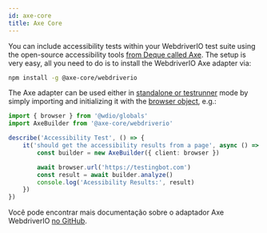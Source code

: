 ```yaml
---
id: axe-core
title: Axe Core
---
```


You can include accessibility tests within your WebdriverIO test suite using the open-source accessibility tools [from Deque called Axe](https://www.deque.com/axe/). The setup is very easy, all you need to do is to install the WebdriverIO Axe adapter via:

```bash npm2yarn
npm install -g @axe-core/webdriverio
```

The Axe adapter can be used either in [standalone or testrunner](/docs/setuptypes) mode by simply importing and initializing it with the [browser object](/docs/api/browser), e.g.:

```ts
import { browser } from '@wdio/globals'
import AxeBuilder from '@axe-core/webdriverio'

describe('Accessibility Test', () => {
    it('should get the accessibility results from a page', async () => {
        const builder = new AxeBuilder({ client: browser })

        await browser.url('https://testingbot.com')
        const result = await builder.analyze()
        console.log('Acessibility Results:', result)
    })
})
```

Você pode encontrar mais documentação sobre o adaptador Axe WebdriverIO [no GitHub](https://github.com/dequelabs/axe-core-npm/tree/develop/packages/webdriverio#usage).

